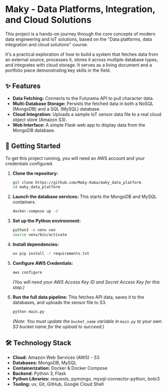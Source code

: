 # Maky - Data Platforms, Integration, and Cloud Solutions

This project is a hands-on journey through the core concepts of modern data engineering and IoT solutions, based on the "Data platforms, data integration and cloud solutions" course. 

It's a practical exploration of how to build a system that fetches data from an external source, processes it, stores it across multiple database types, and integrates with cloud storage. It serves as a living document and a portfolio piece demonstrating key skills in the field.

## ✨ Features

*   **Data Fetching:** Connects to the Futurama API to pull character data.
*   **Multi-Database Storage:** Persists the fetched data in both a NoSQL (MongoDB) and a SQL (MySQL) database.
*   **Cloud Integration:** Uploads a sample IoT sensor data file to a real cloud object store (Amazon S3).
*   **Web Interface:** A simple Flask web app to display data from the MongoDB database.

## 🚀 Getting Started

To get this project running, you will need an AWS account and your credentials configured.

1.  **Clone the repository:**
    ```bash
    git clone https://github.com/Maky-Kaba/maky_data_platform
    cd maky_data_platform
    ```

2.  **Launch the database services:** This starts the MongoDB and MySQL containers.
    ```bash
    docker-compose up -d
    ```

3.  **Set up the Python environment:**
    ```bash
    python3 -m venv ven
    source venv/bin/activate
    ```

4.  **Install dependencies:**
    ```bash
    uv pip install -r requirements.txt
    ```

5.  **Configure AWS Credentials:**
    ```bash
    aws configure
    ```
    *(You will need your AWS Access Key ID and Secret Access Key for this step.)*

6.  **Run the full data pipeline:** This fetches API data, saves it to the databases, and uploads the sensor file to S3.
    ```bash
    python main.py
    ```
    *(Note: You must update the `bucket_name` variable in `main.py` to your own S3 bucket name for the upload to succeed.)*

## 🛠️ Technology Stack

*   **Cloud:** Amazon Web Services (AWS) - S3
*   **Databases:** MongoDB, MySQL
*   **Containerization:** Docker & Docker Compose
*   **Backend:** Python 3, Flask
*   **Python Libraries:** requests, pymongo, mysql-connector-python, boto3
*   **Tooling:** uv, Git, GitHub, Google Cloud Shell